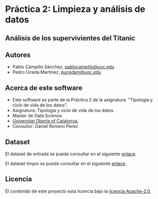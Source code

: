 # Práctica 2: Limpieza y análisis de datos

## Análisis de los supervivientes del Titanic


## Autores
- Pablo Campillo Sánchez, pablocampillo@uoc.edu 
- Pedro Uceda Martínez, pucedam@uoc.edu

## Acerca de este software

* Este software es parte de la Práctica 2 de la asignatura: "Tipologia y ciclo de vida de los datos".
* Asignatura: Tipologia y ciclo de vida de los datos.
* Master de Data Science.
* [Universitat Oberta of Catalunya.](http://www.uoc.edu/portal/ca/index.html)
* Consultor: Daniel Romero Perez

## Dataset
El dataset de entrada se puede consultar en el siguiente [enlace](https://github.com/pucedam/titanic_survivors_analysis/blob/main/data/titanic_survivors.csv). 

El dataset limpio se puede consultar en el siguiente [enlace](https://github.com/pucedam/titanic_survivors_analysis/blob/main/data/titanic_survivors_processed.csv).

## Licencia

El contenido de este proyecto esta licencia bajo la [licencia Apache-2.0](http://www.apache.org/licenses/LICENSE-2.0).
